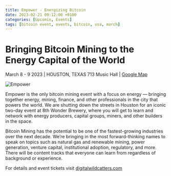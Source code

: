 ```yaml
---
title: Empower - Energizing Bitcoin 
date: 2023-02-21 09:12:00 +0100
categories: [Upcomin, Events]
tags: [bitcoin event, events, bitcoin, usa, march]
---
```


# **Bringing Bitcoin Mining to the Energy Capital of the World**

March 8 - 9 2023 | HOUSTON, TEXAS 713 Music Hall | [Google Map](https://www.google.com/maps/search/?api=1&query=29.7487634%2C-95.3559788)

![Empower](https://nostr.build/i/nostr.build_53c88d696dd4a080c8e8117c9cd96b91011cb49838f4040c6af1cda98c5d7832.png)

Empower is the only bitcoin mining event with a focus on energy — bringing together energy, mining, finance, and other professionals in the city that powers the world. We are shutting down the streets in Houston for an iconic two-day event at 8th Wonder Brewery, where you will get to learn and network with energy producers, capital groups, miners, and other builders in the space.

Bitcoin Mining has the potential to be one of the fastest-growing industries over the next decade. We’re bringing in the most forward-thinking names to speak on topics such as natural gas and renewable mining, power generation, venture capital, institutional adoption, regulatory, and more. There will be content tracks that everyone can learn from regardless of background or experience.

For details and event tickets visit [digitalwildcatters.com](https://digitalwildcatters.com/empower-2023/)
